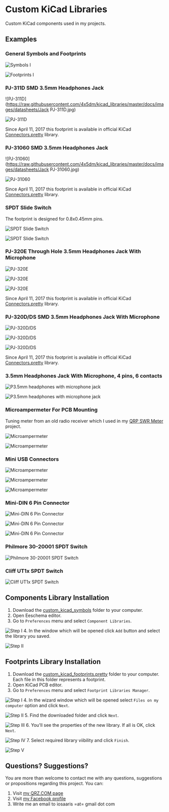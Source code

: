 # Custom KiCad Libraries

Custom KiCad components used in my projects.

## Examples

### General Symbols and Footprints

  ![Symbols I](https://raw.githubusercontent.com/4x5dm/kicad_libraries/master/docs/images/symbols_01.png)

  ![Footprints I](https://raw.githubusercontent.com/4x5dm/kicad_libraries/master/docs/images/footprints_01.png)
  
### PJ-311D SMD 3.5mm Headphones Jack

  ![PJ-311D](https://raw.githubusercontent.com/4x5dm/kicad_libraries/master/docs/images/datasheets/Jack PJ-311D.jpg)

  ![PJ-311D](https://raw.githubusercontent.com/4x5dm/kicad_libraries/master/docs/images/PJ-311D.png)
  
  Since April 11, 2017 this footprint is available in official KiCad [Connectors.pretty](https://github.com/KiCad/Connectors.pretty) library.
  
### PJ-31060 SMD 3.5mm Headphones Jack

  ![PJ-31060](https://raw.githubusercontent.com/4x5dm/kicad_libraries/master/docs/images/datasheets/Jack PJ-31060.jpg)

  ![PJ-31060](https://raw.githubusercontent.com/4x5dm/kicad_libraries/master/docs/images/PJ-31060.png)
  
  Since April 11, 2017 this footprint is available in official KiCad [Connectors.pretty](https://github.com/KiCad/Connectors.pretty) library.

### SPDT Slide Switch

  The footprint is designed for 0.8x0.45mm pins.
  
  ![SPDT Slide Switch](https://raw.githubusercontent.com/4x5dm/kicad_libraries/master/docs/images/datasheets/SPDT-slide-switch.png)
  
  ![SPDT Slide Switch](https://raw.githubusercontent.com/4x5dm/kicad_libraries/master/docs/images/SPDT-slide-switch.png)

### PJ-320E Through Hole 3.5mm Headphones Jack With Microphone

  ![PJ-320E](https://raw.githubusercontent.com/4x5dm/kicad_libraries/master/docs/images/datasheets/PJ-320E.png)

  ![PJ-320E](https://raw.githubusercontent.com/4x5dm/kicad_libraries/master/docs/images/PJ-320E.jpg)
  
  ![PJ-320E](https://raw.githubusercontent.com/4x5dm/kicad_libraries/master/docs/images/PJ-320E_footprint.png)
  
  Since April 11, 2017 this footprint is available in official KiCad [Connectors.pretty](https://github.com/KiCad/Connectors.pretty) library.

### PJ-320D/DS SMD 3.5mm Headphones Jack With Microphone

  ![PJ-320D/DS](https://raw.githubusercontent.com/4x5dm/kicad_libraries/master/docs/images/datasheets/PJ-320DS.png)

  ![PJ-320D/DS](https://raw.githubusercontent.com/4x5dm/kicad_libraries/master/docs/images/PJ-320DS.jpg)
  
  ![PJ-320D/DS](https://raw.githubusercontent.com/4x5dm/kicad_libraries/master/docs/images/PJ-320D_footprint.png)
  
  Since April 11, 2017 this footprint is available in official KiCad [Connectors.pretty](https://github.com/KiCad/Connectors.pretty) library.
  
### 3.5mm Headphones Jack With Microphone, 4 pins, 6 contacts

  ![P3.5mm headphones with microphone jack](https://raw.githubusercontent.com/4x5dm/kicad_libraries/master/docs/images/datasheets/3.5mm_6_contacts_4_conductors_audio_plug.png)

  ![P3.5mm headphones with microphone jack](https://raw.githubusercontent.com/4x5dm/kicad_libraries/master/docs/images/3.5mm_6_contacts_4_conductors_audio_plug.png)

### Microampermeter For PCB Mounting

  Tuning meter from an old radio receiver which I used in my [QRP SWR Meter](https://github.com/4x5dm/qrp_swr_meter) project.

  ![Microampermeter](https://raw.githubusercontent.com/4x5dm/kicad_libraries/master/docs/images/microampermeter.jpg)

  ![Microampermeter](https://raw.githubusercontent.com/4x5dm/kicad_libraries/master/docs/images/microampermeter.png)

### Mini USB Connectors

  ![Microampermeter](https://raw.githubusercontent.com/4x5dm/kicad_libraries/master/docs/images/datasheets/USB_Mini_Horizontal.jpg)

  ![Microampermeter](https://raw.githubusercontent.com/4x5dm/kicad_libraries/master/docs/images/datasheets/USB_Mini_Vertical.jpg)
  
  ![Microampermeter](https://raw.githubusercontent.com/4x5dm/kicad_libraries/master/docs/images/mini_usb_throughhole.png)

### Mini-DIN 6 Pin Connector

  ![Mini-DIN 6 Pin Connector](https://raw.githubusercontent.com/4x5dm/kicad_libraries/master/docs/images/datasheets/Connector_MiniDIN_Female_6Pin_2rows.png)

  ![Mini-DIN 6 Pin Connector](https://raw.githubusercontent.com/4x5dm/kicad_libraries/master/docs/images/Connector_MiniDIN_Female_6Pin_2rows_symbols.png)
  
  ![Mini-DIN 6 Pin Connector](https://raw.githubusercontent.com/4x5dm/kicad_libraries/master/docs/images/Connector_MiniDIN_Female_6Pin_2rows_footprints.png)

### Philmore 30-20001 SPDT Switch

  ![Philmore 30-20001 SPDT Switch](https://raw.githubusercontent.com/4x5dm/kicad_libraries/master/docs/images/datasheets/Philmore_30-20001_SPDT_Switch.png)
  
### Cliff UT1x SPDT Switch

  ![Cliff UT1x SPDT Switch](https://raw.githubusercontent.com/4x5dm/kicad_libraries/master/docs/images/datasheets/Cliff_UT1x.png)

## Components Library Installation 

1. Download the [custom_kicad_symbols](https://github.com/4x5dm/kicad_libraries/tree/master/custom_kicad_symbols) folder to your computer.
2. Open Eeschema editor.
3. Go to ```Preferences``` menu and select ```Component Libraries```.
  
  ![Step I](https://raw.githubusercontent.com/4x5dm/kicad_libraries/master/docs/images/installation/symbols_1.png)
4. In the window which will be opened click ```Add``` button and select the library you saved. 
  
  ![Step II](https://raw.githubusercontent.com/4x5dm/kicad_libraries/master/docs/images/installation/symbols_2.png)

## Footprints Library Installation 

1. Download the [custom_kicad_footprints.pretty](https://github.com/4x5dm/kicad_libraries/tree/master/custom_kicad_footprints.pretty) folder to your computer. Each file in this folder represents a footprint.
2. Open KiCad PCB editor.
3. Go to ```Preferences``` menu and select ```Footprint Libraries Manager```.

  ![Step I](https://raw.githubusercontent.com/4x5dm/kicad_libraries/master/docs/images/installation/footprints_1.png)
4. In the wizard window which will be opened select ```Files on my computer``` option and click ```Next```.
  
  ![Step II](https://raw.githubusercontent.com/4x5dm/kicad_libraries/master/docs/images/installation/footprints_2.png)
5. Find the downloaded folder and click ```Next```.
  
  ![Step III](https://raw.githubusercontent.com/4x5dm/kicad_libraries/master/docs/images/installation/footprints_3.png)
6. You'll see the properties of the new library. If all is OK, click ```Next```.
  
  ![Step IV](https://raw.githubusercontent.com/4x5dm/kicad_libraries/master/docs/images/installation/footprints_4.png)
7. Select required library viibility and click ```Finish```.
  
  ![Step V](https://raw.githubusercontent.com/4x5dm/kicad_libraries/master/docs/images/installation/footprints_5.png)

## Questions? Suggestions?
You are more than welcome to contact me with any questions, suggestions or propositions regarding this project. You can:

1. Visit [my QRZ.COM page](https://www.qrz.com/db/4X5DM)
2. Visit [my Facebook profile](https://www.facebook.com/Dima.Meln)
3. Write me an email to iosaaris =at= gmail dot com
